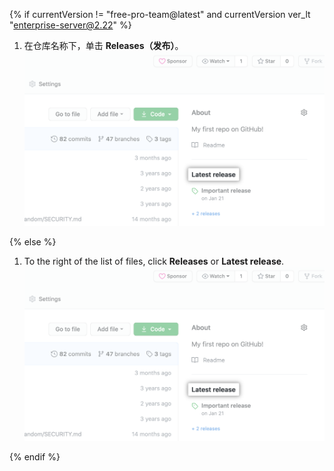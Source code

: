 {% if currentVersion != "free-pro-team@latest" and currentVersion ver_lt "enterprise-server@2.22" %}

1. 在仓库名称下，单击 **Releases（发布）**。 ![发布选项卡](/assets/images/help/releases/release-link.png)

{% else %}

1. To the right of the list of files, click **Releases** or **Latest release**. ![Releases section in right-hand sidebar](/assets/images/help/releases/release-link.png)

{% endif %}
